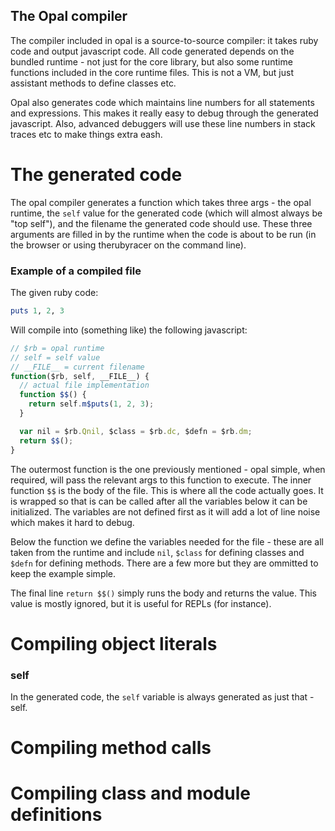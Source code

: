 The Opal compiler
-----------------

The compiler included in opal is a source-to-source compiler: it takes
ruby code and output javascript code. All code generated depends on the
bundled runtime - not just for the core library, but also some runtime
functions included in the core runtime files. This is not a VM, but just
assistant methods to define classes etc.

Opal also generates code which maintains line numbers for all statements
and expressions. This makes it really easy to debug through the
generated javascript. Also, advanced debuggers will use these line
numbers in stack traces etc to make things extra eash.

The generated code
==================

The opal compiler generates a function which takes three args - the
opal runtime, the `self` value for the generated code (which will almost
always be "top self"), and the filename the generated code should use.
These three arguments are filled in by the runtime when the code is
about to be run (in the browser or using therubyracer on the command
line).

### Example of a compiled file

The given ruby code:

```ruby
puts 1, 2, 3
```

Will compile into (something like) the following javascript:

```javascript
// $rb = opal runtime
// self = self value
// __FILE__ = current filename
function($rb, self, __FILE__) {
  // actual file implementation
  function $$() {
    return self.m$puts(1, 2, 3);
  }

  var nil = $rb.Qnil, $class = $rb.dc, $defn = $rb.dm;
  return $$();
}

```

The outermost function is the one previously mentioned - opal simple,
when required, will pass the relevant args to this function to execute.
The inner function `$$` is the body of the file. This is where all the
code actually goes. It is wrapped so that is can be called after all the
variables below it can be initialized. The variables are not defined
first as it will add a lot of line noise which makes it hard to debug.

Below the function we define the variables needed for the file - these
are all taken from the runtime and include `nil`, `$class` for defining
classes and `$defn` for defining methods. There are a few more but they
are ommitted to keep the example simple.

The final line `return $$()` simply runs the body and returns the value.
This value is mostly ignored, but it is useful for REPLs (for instance).

Compiling object literals
=========================

### self

In the generated code, the `self` variable is always generated as just
that - self.

Compiling method calls
======================

Compiling class and module definitions
======================================
